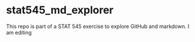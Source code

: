 # stat545_md_explorer
This repo is part of a STAT 545 exercise to explore GitHub and markdown.
I am editing
